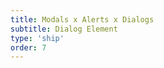 ```yaml
---
title: Modals x Alerts x Dialogs
subtitle: Dialog Element
type: 'ship'
order: 7
---
```


<script>
  import ShipScore from '$lib/components/ShipScore.svelte'
</script>

<ShipScore chrome="37" firefox="98" safari="15.4" globalScore="95%!" shipIt inUse />